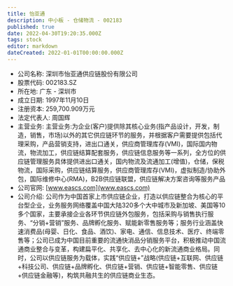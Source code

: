 ```yaml
---
title: 怡亚通
description: 中小板 - 仓储物流 - 002183
published: true
date: 2022-04-30T19:20:35.000Z
tags: stock
editor: markdown
dateCreated: 2022-01-01T00:00:00.000Z
---
```


- 公司名称: 深圳市怡亚通供应链股份有限公司
- 股票代码: 002183.SZ
- 所在地: 广东 - 深圳市
- 成立日期: 1997年11月10日
- 注册资本: 259,700.909万元
- 法定代表人: 周国辉
- 主营业务: 主营业务:为企业(客户)提供除其核心业务(指产品设计，开发，制造，销售，市场)以外的其它供应链环节的服务，并根据客户需要提供包括代理采购，产品营销支持，进出口通关，供应商管理库存(VMI)，国际国内物流，物流加工，供应链结算配套服务，供应链信息服务等一系列，全方位的供应链管理服务具体提供进出口通关，国内物流及流通加工(增值)，仓储，保税物流，国际采购，供应链结算服务，供应商管理库存(VMI)，虚拟制造/协助外包，国际维修中心(RMA)，B2B供应链联盟，供应链解决方案咨询等服务产品
- 公司官网: [www.eascs.com](www.eascs.com)
- 公司介绍: 公司作为中国首家上市供应链企业，打造以供应链整合为核心的平台型企业，业务服务网络覆盖中国大陆320多个大中城市及新加坡、美国等10多个国家，主要承接企业各环节供应链外包服务，包括采购与销售执行服务、“分销+营销”服务、品牌孵化服务、赋能新零售服务等；服务行业涵盖快速消费品(母婴、日化、食品、酒饮)、家电、通信、信息技术、医疗、终端零售等；公司已成为中国目前重要的流通快消品分销服务平台，积极推动中国流通商业整合与变革，构建扁平化、共享化、去中心化的新流通商业格局。同时，公司以供应链服务为载体，实践“供应链+”战略(供应链+互联网、供应链+科技公司、供应链+品牌孵化、供应链+营销、供应链+智能零售、供应链+供应链金融等)，构筑共融共生的供应链商业生态。


